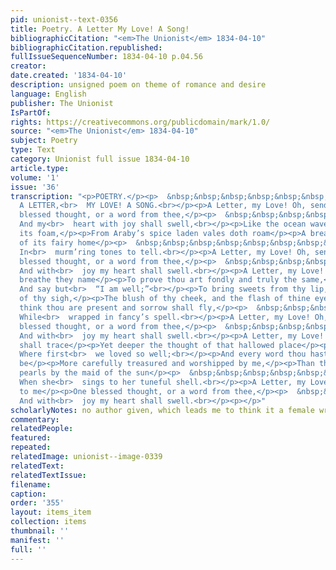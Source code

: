 ```yaml
---
pid: unionist--text-0356
title: Poetry. A Letter My Love! A Song!
bibliographicCitation: "<em>The Unionist</em> 1834-04-10"
bibliographicCitation.republished: 
fullIssueSequenceNumber: 1834-04-10 p.04.56
creator: 
date.created: '1834-04-10'
description: unsigned poem on theme of romance and desire
language: English
publisher: The Unionist
IsPartOf: 
rights: https://creativecommons.org/publicdomain/mark/1.0/
source: "<em>The Unionist</em> 1834-04-10"
subject: Poetry
type: Text
category: Unionist full issue 1834-04-10
article.type: 
volume: '1'
issue: '36'
transcription: "<p>POETRY.</p><p>  &nbsp;&nbsp;&nbsp;&nbsp;&nbsp;&nbsp;&nbsp;&nbsp;&nbsp;&nbsp;&nbsp;
  A LETTER,<br>  MY LOVE! A SONG.<br></p><p>A Letter, my Love! Oh, send to me</p><p>One
  blessed thought, or a word from thee,</p><p>  &nbsp;&nbsp;&nbsp;&nbsp;&nbsp;&nbsp;&nbsp;&nbsp;&nbsp;&nbsp;&nbsp;
  And my<br>  heart with joy shall swell,<br></p><p>Like the ocean wave, when over
  its foam,</p><p>From Araby’s spice laden vales doth roam</p><p>A breath of the bliss
  of its fairy home</p><p>  &nbsp;&nbsp;&nbsp;&nbsp;&nbsp;&nbsp;&nbsp;&nbsp;&nbsp;&nbsp;&nbsp;
  In<br>  murm’ring tones to tell.<br></p><p>A Letter, my Love! Oh, send to me</p><p>One
  blessed thought, or a word from thee,</p><p>  &nbsp;&nbsp;&nbsp;&nbsp;&nbsp;&nbsp;&nbsp;&nbsp;&nbsp;&nbsp;&nbsp;
  And with<br>  joy my heart shall swell.<br></p><p>A Letter, my Love! that shall
  breathe they name</p><p>To prove thou art fondly and truly the same,</p><p>  &nbsp;&nbsp;&nbsp;&nbsp;&nbsp;&nbsp;&nbsp;&nbsp;&nbsp;&nbsp;&nbsp;
  And say but<br>  “I am well;”<br></p><p>To bring sweets from thy lip, and the balm
  of thy sigh,</p><p>The blush of thy cheek, and the flash of thine eye!</p><p>I’ll
  think thou are present and sorrow shall fly,</p><p>  &nbsp;&nbsp;&nbsp;&nbsp;&nbsp;&nbsp;&nbsp;&nbsp;&nbsp;&nbsp;&nbsp;
  While<br>  wrapped in fancy’s spell.<br></p><p>A Letter, my Love! Oh, send to me</p><p>One
  blessed thought, or a word from thee,</p><p>  &nbsp;&nbsp;&nbsp;&nbsp;&nbsp;&nbsp;&nbsp;&nbsp;&nbsp;&nbsp;&nbsp;
  And with<br>  joy my heart shall swell.<br></p><p>A Letter, my Love! and mem’ry
  shall trace</p><p>Yet deeper the thought of that hallowed place</p><p>  &nbsp;&nbsp;&nbsp;&nbsp;&nbsp;&nbsp;&nbsp;&nbsp;&nbsp;&nbsp;&nbsp;
  Where first<br>  we loved so well;<br></p><p>And every word thou hast spoken shall
  be</p><p>More carefully treasured and worshipped by me,</p><p>Than the purest of
  pearls by the maid of the sun</p><p>  &nbsp;&nbsp;&nbsp;&nbsp;&nbsp;&nbsp;&nbsp;&nbsp;&nbsp;&nbsp;&nbsp;
  When she<br>  sings to her tuneful shell.<br></p><p>A Letter, my Love! Oh, send
  to me</p><p>One blessed thought, or a word from thee,</p><p>  &nbsp;&nbsp;&nbsp;&nbsp;&nbsp;&nbsp;&nbsp;&nbsp;&nbsp;&nbsp;&nbsp;
  And with<br>  joy my heart shall swell.<br></p><p></p>"
scholarlyNotes: no author given, which leads me to think it a female writer
commentary: 
relatedPeople: 
featured: 
repeated: 
relatedImage: unionist--image-0339
relatedText: 
relatedTextIssue: 
filename: 
caption: 
order: '355'
layout: items_item
collection: items
thumbnail: ''
manifest: ''
full: ''
---
```

